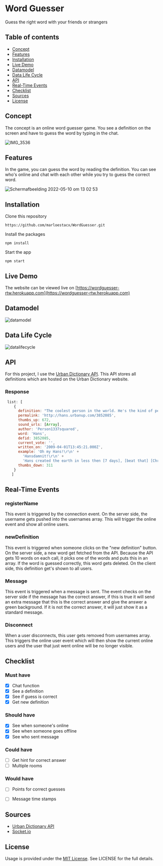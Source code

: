 # Word Guesser
Guess the right word with your friends or strangers

## Table of contents
* [Concept](https://github.com/marloestacx/WordGuesser#concept)
* [Features](https://github.com/marloestacx/WordGuesser#features)
* [Installation](https://github.com/marloestacx/WordGuesser#installation)
* [Live Demo](https://github.com/marloestacx/WordGuesser#live-demo)
* [Datamodel](https://github.com/marloestacx/WordGuesser#datamodel)
* [Data Life Cycle](https://github.com/marloestacx/WordGuesser#data-life-cycle)
* [API](https://github.com/marloestacx/WordGuesser#API)
* [Real-Time Events](https://github.com/marloestacx/WordGuesser#Real-Time-Events)
* [Checklist](https://github.com/marloestacx/WordGuesser#checklist)
* [Sources](https://github.com/marloestacx/WordGuesser#sources)
* [License](https://github.com/marloestacx/WordGuesser#license)

## Concept
The concept is an online word guesser game. You see a definition on the screen and have to guess the word by typing in the chat. 

![IMG_3536](https://user-images.githubusercontent.com/24413936/167620531-f1f166e1-d407-4250-8f23-b47b71b857bb.jpg)


## Features
In the game, you can guess the word by reading the definition. You can see who's online and chat with each other while you try to guess the correct word.

![Schermafbeelding 2022-05-10 om 13 02 53](https://user-images.githubusercontent.com/24413936/167616068-f426e1a2-3e7c-41e7-bebd-b2e1556c9a3e.png)

## Installation 
Clone this repository

```
https://github.com/marloestacx/WordGuesser.git
```

Install the packages
```
npm install
```

Start the app
```
npm start
```

## Live Demo
The website can be viewed live on [https://wordguesser-rtw.herokuapp.com](https://wordguesser-rtw.herokuapp.com)

## Datamodel

![datamodel](https://user-images.githubusercontent.com/24413936/167616269-1ed3fa34-f26b-4407-8b62-9657b92b68a6.png)


## Data Life Cycle

![datalifecycle](https://user-images.githubusercontent.com/24413936/167631606-04a3635a-95a0-4f2d-8169-aca7f1bba317.png)


## API
For this project, I use the [Urban Dictionary API](https://rapidapi.com/community/api/urban-dictionary). This API stores all definitions which are hosted on the Urban Dictionary website.

### Response 

```js
 list: [
    {
      definition: "The coolest person in the world. He's the kind of person who everyone worships. There is [ofcourse] also the Church of Hans and the Korhans in which are described [the awesome] stories of Hans. He created the earth and should be worshipped by everyone. If you don't worship him, you will [go to Hell], or worse, you will never be able to know a guy named Hans!",
      permalink: 'http://hans.urbanup.com/3852085',
      thumbs_up: 672,
      sound_urls: [Array],
      author: 'Person1337squared',
      word: 'Hans',
      defid: 3852085,
      current_vote: '',
      written_on: '2009-04-01T13:45:21.000Z',
      example: 'Oh my Hans!\r\n' +
        'Hansdamnit!\r\n' +
        'Hans created the earth in less then [7 days], [beat that] [Christians]!',
      thumbs_down: 311
    }
   ]
```

## Real-Time Events

### registerName
This event is triggered by the connection event. On the server side, the username gets pushed into the usernames array. This will trigger the online event and show all online users. 


### newDefinition
This event is triggered when someone clicks on the "new definition" button. On the server side, a new word get fetched from the API. Because the API gets 10 words on each call, it picks one of the words and puts this in an array. If the word is guessed correctly, this word gets deleted. On the client side, this definition get's shown to all users. 

### Message
This event is triggered when a message is sent. The event checks on the server side if the message has the correct answer, if this is true it will send an extra message that this is the correct answer and give the answer a green background. If it is not the correct answer, it will just show it as a standard message. 

### Disconnect
When a user disconnects, this user gets removed from usernames array. This triggers the online user event which will then show the current online users and the user that just went online will be no longer visible. 


## Checklist
### Must have
- [x] Chat function
- [x] See a definition
- [x] See if guess is correct
- [x] Get new definition

### Should have
- [x] See when someone's online
- [x] See when someone goes offline 
- [x] See who sent message

### Could have
- [ ] Get hint for correct answer
- [ ] Multiple rooms

### Would have
- [ ] Points for correct guesses
- [ ] Message time stamps


## Sources
* [Urban Dictionary API](https://rapidapi.com/community/api/urban-dictionary)
* [Socket.io](http://socket.io)


## License
Usage is provided under the [MIT License](https://github.com/marloestacx/WordGuesser/blob/main/LICENSE). See LICENSE for the full details.

<!-- Add a link to your live demo in Github Pages 🌐-->

<!-- ☝️ replace this description with a description of your own work -->

<!-- replace the code in the /docs folder with your own, so you can showcase your work with GitHub Pages 🌍 -->

<!-- Add a nice poster image here at the end of the week, showing off your shiny frontend 📸 -->

<!-- Maybe a table of contents here? 📚 -->

<!-- How about a section that describes how to install this project? 🤓 -->

<!-- ...but how does one use this project? What are its features 🤔 -->

<!-- What external data source is featured in your project and what are its properties 🌠 -->

<!-- Maybe a checklist of done stuff and stuff still on your wishlist? ✅ -->

<!-- How about a license here? 📜 (or is it a licence?) 🤷 -->
